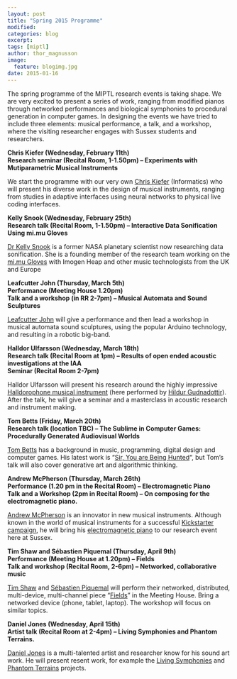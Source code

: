 ```yaml
---
layout: post
title: "Spring 2015 Programme"
modified:
categories: blog
excerpt:
tags: [miptl]
author: thor_magnusson
image:
  feature: blogimg.jpg
date: 2015-01-16
---
```


The spring programme of the MIPTL research events is taking shape. We are very excited to present a series of work, ranging from modified pianos through networked performances and biological symphonies to procedural generation in computer games. In designing the events we have tried to include three elements: musical performance, a talk, and a workshop, where the visiting researcher engages with Sussex students and researchers.

**Chris Kiefer (Wednesday, February 11th)  
Research seminar (Recital Room, 1-1.50pm) – Experiments with Mutiparametric Musical Instruments**

We start the programme with our very own [Chris Kiefer](http://luuma.net/) (Informatics) who will present his diverse work in the design of musical instruments, ranging from studies in adaptive interfaces using neural networks to physical live coding interfaces.


**Kelly Snook (Wednesday, February 25th)  
Research talk (Recital Room, 1-1.50pm) – Interactive Data Sonification Using mi.mu Gloves**

[Dr Kelly Snook](http://mimu.org.uk/#GloveTeam/3) is a former NASA planetary scientist now researching data sonification.  She is a founding member of the research team working on the [mi.mu Gloves](http://mimu.org.uk/) with Imogen Heap and other music technologists from the UK and Europe


**Leafcutter John (Thursday, March 5th)  
Performance (Meeting House 1.20pm)  
Talk and a workshop (in RR 2-7pm) – Musical Automata and Sound Sculptures**

[Leafcutter John](http://leafcutterjohn.com/) will give a performance and then lead a workshop in musical automata sound sculptures, using the popular Arduino technology, and resulting in a robotic big-band.


**Halldor Ulfarsson (Wednesday, March 18th)  
Research talk (Recital Room at 1pm) – Results of open ended acoustic investigations at the IAA  
Seminar (Recital Room 2-7pm)**

Halldor Ulfarsson will present his research around the highly impressive [Halldorophone musical instrument](https://www.youtube.com/watch?v=uo4Jq-_tysc) (here performed by [Hildur Gudnadottir](http://www.hildurness.com/)). After the talk, he will give a seminar and a masterclass in acoustic research and instrument making.


**Tom Betts (Friday, March 20th)  
Research talk (location TBC) – The Sublime in Computer Games: Procedurally Generated Audiovisual Worlds**

[Tom Betts](http://www.nullpointer.co.uk/content/) has a background in music, programming, digital design and computer games. His latest work is “[Sir, You are Being Hunted](http://www.big-robot.com/tag/sir-you-are-being-hunted/)“, but Tom’s talk will also cover generative art and algorithmic thinking.


**Andrew McPherson (Thursday, March 26th)  
Performance (1.20 pm in the Recital Room) – Electromagnetic Piano  
Talk and a Workshop (2pm in Recital Room) – On composing for the electromagnetic piano.**

[Andrew McPherson](http://www.eecs.qmul.ac.uk/~andrewm/composer/) is an innovator in new musical instruments. Although known in the world of musical instruments for a successful [Kickstarter campaign](https://www.kickstarter.com/projects/instrumentslab/touchkeys-multi-touch-musical-keyboard), he will bring his [electromagnetic piano](https://www.youtube.com/watch?v=v1hjXSuPynw) to our research event here at Sussex.

**Tim Shaw and Sébastien Piquemal (Thursday, April 9th)  
Performance (Meeting House at 1.20pm) – Fields  
Talk and workshop (Recital Room, 2-6pm) – Networked, collaborative music**

[Tim Shaw](http://tim-shaw.net/) and [Sébastien Piquemal](http://funktion.fm/#contact) will perform their networked, distributed, multi-device, multi-channel piece “[Fields](http://tim-shaw.net/fields_/)” in the Meeting House. Bring a networked device (phone, tablet, laptop). The workshop will focus on similar topics.


**Daniel Jones (Wednesday, April 15th)  
Artist talk (Recital Room at 2-4pm) – Living Symphonies and Phantom Terrains.**

[Daniel Jones](http://www.erase.net/) is a multi-talented artist and researcher know for his sound art work. He will present resent work, for example the [Living Symphonies](http://www.erase.net/projects/living-symphonies/) and [Phantom Terrains](http://www.erase.net/projects/phantom-terrains/) projects.